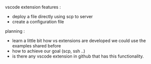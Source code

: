 vscode extension features : 

- deploy a file directly using scp to server
- create a configuration file

planning :

- learn a little bit how vs extensions are developed we could use the examples shared before
- how to achieve our goal (scp, ssh ..)
- is there any vscode extension in github that has this functionality.